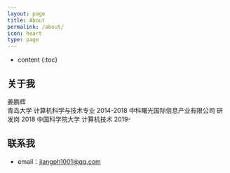 ```yaml
---
layout: page
title: About
permalink: /about/
icon: heart
type: page
---
```


* content
{:toc}

## 关于我


姜鹏辉  
青岛大学 计算机科学与技术专业 2014-2018
中科曙光国际信息产业有限公司 研发岗 2018
中国科学院大学 计算机技术 2019-



## 联系我

* email：jiangph1001@qq.com
